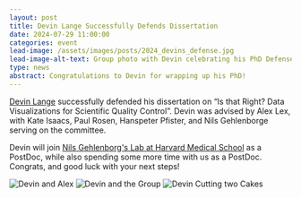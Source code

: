 ```yaml
---
layout: post
title: Devin Lange Successfully Defends Dissertation 
date: 2024-07-29 11:00:00
categories: event
lead-image: /assets/images/posts/2024_devins_defense.jpg
lead-image-alt-text: Group photo with Devin celebrating his PhD Defense!
type: news
abstract: Congratulations to Devin for wrapping up his PhD!
---
```

[Devin Lange](https://www.devinlange.com/) successfully defended his dissertation on “Is that Right? Data Visualizations for Scientific Quality Control”. Devin was advised by Alex Lex, with Kate Isaacs, Paul Rosen, Hanspeter Pfister, and Nils Gehlenborge serving on the committee. 

Devin will join [Nils Gehlenborg's Lab at Harvard Medical School](https://hidivelab.org/) as a PostDoc, while also spending some more time  with us as a PostDoc. Congrats, and good luck with your next steps!


![Devin and Alex]({{site.base_url}}/assets/images/posts/2024_devin_alex.jpg) 
![Devin and the Group]({{site.base_url}}/assets/images/posts/2024_devin_group.jpg) 
![Devin Cutting two Cakes]({{site.base_url}}/assets/images/posts/2024_devin_cake.jpg)